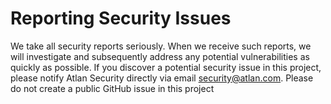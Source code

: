 # Reporting Security Issues
We take all security reports seriously. When we receive such reports, we will investigate and subsequently address any potential vulnerabilities as quickly as possible. 
If you discover a potential security issue in this project, please notify Atlan Security directly via email security@atlan.com. 
Please do not create a public GitHub issue in this project